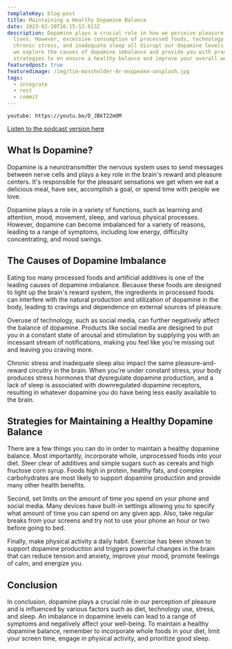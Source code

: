 ```yaml
---
templateKey: blog-post
title: Maintaining a Healthy Dopamine Balance
date: 2023-02-20T16:15:13.613Z
description: Dopamine plays a crucial role in how we perceive pleasure in our
  lives. However, excessive consumption of processed foods, technology overuse,
  chronic stress, and inadequate sleep all disrupt our dopamine levels. Today,
  we explore the causes of dopamine imbalance and provide you with practical
  strategies to en ensure a healthy balance and improve your overall well-being.
featuredpost: true
featuredimage: /img/tim-mossholder-8r-mxppeakm-unsplash.jpg
tags:
  - integrate
  - rest
  - commit
---
```

`youtube: https://youtu.be/D_JBkT22mOM`

[Listen to the podcast version here](https://thedebuglife.buzzsprout.com/2037301/12289845-27-maintaining-a-healthy-dopamine-balance)

## What Is Dopamine?

Dopamine is a neurotransmitter the nervous system uses to send messages between nerve cells and plays a key role in the brain's reward and pleasure centers. It's responsible for the pleasant sensations we get when we eat a delicious meal, have sex, accomplish a goal, or spend time with people we love. 

Dopamine plays a role in a variety of functions, such as learning and attention, mood, movement, sleep, and various physical processes. However, dopamine can become imbalanced for a variety of reasons, leading to a range of symptoms, including low energy, difficulty concentrating, and mood swings.

## The Causes of Dopamine Imbalance

Eating too many processed foods and artificial additives is one of the leading causes of dopamine imbalance. Because these foods are designed to light up the brain's reward system, the ingredients in processed foods can interfere with the natural production and utilization of dopamine in the body, leading to cravings and dependence on external sources of pleasure.

Overuse of technology, such as social media, can further negatively affect the balance of dopamine. Products like social media are designed to put you in a constant state of arousal and stimulation by supplying you with an incessant stream of notifications, making you feel like you're missing out and leaving you craving more.

Chronic stress and inadequate sleep also impact the same pleasure-and-reward circuitry in the brain. When you're under constant stress, your body produces stress hormones that dysregulate dopamine production, and a lack of sleep is associated with downregulated dopamine receptors, resulting in whatever dopamine you do have being less easily available to the brain. 

## Strategies for Maintaining a Healthy Dopamine Balance

There are a few things you can do in order to maintain a healthy dopamine balance. Most importantly, incorporate whole, unprocessed foods into your diet. Steer clear of additives and simple sugars such as cereals and high fructose corn syrup. Foods high in protein, healthy fats, and complex carbohydrates are most likely to support dopamine production and provide many other health benefits.

Second, set limits on the amount of time you spend on your phone and social media. Many devices have built-in settings allowing you to specify what amount of time you can spend on any given app. Also, take regular breaks from your screens and try not to use your phone an hour or two before going to bed.

Finally, make physical activity a daily habit. Exercise has been shown to support dopamine production and triggers powerful changes in the brain that can reduce tension and anxiety, improve your mood, promote feelings of calm, and energize you. 

## Conclusion

In conclusion, dopamine plays a crucial role in our perception of pleasure and is influenced by various factors such as diet, technology use, stress, and sleep. An imbalance in dopamine levels can lead to a range of symptoms and negatively affect your well-being. To maintain a healthy dopamine balance, remember to incorporate whole foods in your diet, limit your screen time, engage in physical activity, and prioritize good sleep.
